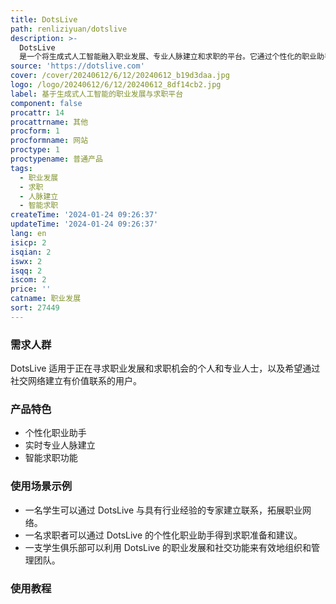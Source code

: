 ```yaml
---
title: DotsLive
path: renliziyuan/dotslive
description: >-
  DotsLive
  是一个将生成式人工智能融入职业发展、专业人脉建立和求职的平台。它通过个性化的职业助手、专业社交网络和智能求职功能，帮助用户自动化人才招聘过程，提升职业发展和求职的效率。
source: 'https://dotslive.com'
cover: /cover/20240612/6/12/20240612_b19d3daa.jpg
logo: /logo/20240612/6/12/20240612_8df14cb2.jpg
label: 基于生成式人工智能的职业发展与求职平台
component: false
procattr: 14
procattrname: 其他
procform: 1
procformname: 网站
proctype: 1
proctypename: 普通产品
tags:
  - 职业发展
  - 求职
  - 人脉建立
  - 智能求职
createTime: '2024-01-24 09:26:37'
updateTime: '2024-01-24 09:26:37'
lang: en
isicp: 2
isqian: 2
iswx: 2
isqq: 2
iscom: 2
price: ''
catname: 职业发展
sort: 27449
---
```




### 需求人群
DotsLive 适用于正在寻求职业发展和求职机会的个人和专业人士，以及希望通过社交网络建立有价值联系的用户。

### 产品特色
- 个性化职业助手
- 实时专业人脉建立
- 智能求职功能

### 使用场景示例
- 一名学生可以通过 DotsLive 与具有行业经验的专家建立联系，拓展职业网络。
- 一名求职者可以通过 DotsLive 的个性化职业助手得到求职准备和建议。
- 一支学生俱乐部可以利用 DotsLive 的职业发展和社交功能来有效地组织和管理团队。

### 使用教程


  
